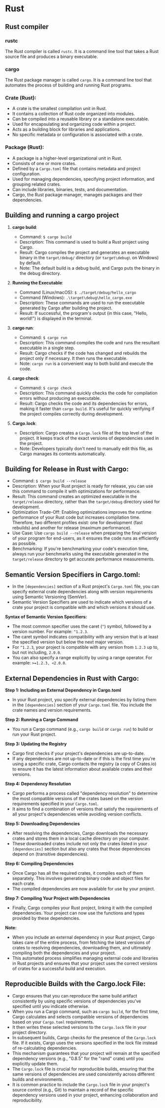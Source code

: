 # Rust

## Rust compiler

### rustc

The Rust compiler is called `rustc`. It is a command line tool that takes a Rust source file and produces a binary executable.

### cargo

The Rust package manager is called `cargo`. It is a command line tool that automates the process of building and running Rust programs.

### **Crate (Rust):**
- A crate is the smallest compilation unit in Rust.
- It contains a collection of Rust code organized into modules.
- Can be compiled into a reusable library or a standalone executable.
- Used for encapsulating and organizing code within a project.
- Acts as a building block for libraries and applications.
- No specific metadata or configuration is associated with a crate.

### **Package (Rust):**
- A package is a higher-level organizational unit in Rust.
- Consists of one or more crates.
- Defined by a `Cargo.toml` file that contains metadata and project configuration.
- Used for managing dependencies, specifying project information, and grouping related crates.
- Can include libraries, binaries, tests, and documentation.
- Cargo, the Rust package manager, manages packages and their dependencies.


## Building and running a cargo project

1. **cargo build**:
   - Command: `$ cargo build`
   - Description: This command is used to build a Rust project using Cargo.
   - Result: Cargo compiles the project and generates an executable binary in the `target/debug/` directory (or `target\debug\` on Windows) by default.
   - Note: The default build is a debug build, and Cargo puts the binary in the debug directory.

2. **Running the Executable**:
   - Command (Linux/macOS): `$ ./target/debug/hello_cargo`
   - Command (Windows): `.\target\debug\hello_cargo.exe`
   - Description: These commands are used to run the executable generated by Cargo after building the project.
   - Result: If successful, the program's output (in this case, "Hello, world!") is displayed in the terminal.

3. **cargo run**:
   - Command: `$ cargo run`
   - Description: This command compiles the code and runs the resultant executable in a single step.
   - Result: Cargo checks if the code has changed and rebuilds the project only if necessary. It then runs the executable.
   - Note: `cargo run` is a convenient way to both build and execute the code.

4. **cargo check**:
   - Command: `$ cargo check`
   - Description: This command quickly checks the code for compilation errors without producing an executable.
   - Result: Cargo checks the code and its dependencies for errors, making it faster than `cargo build`. It's useful for quickly verifying if the project compiles correctly during development.

5. **Cargo.lock**:
   - Description: Cargo creates a `Cargo.lock` file at the top level of the project. It keeps track of the exact versions of dependencies used in the project.
   - Note: Developers typically don't need to manually edit this file, as Cargo manages its contents automatically.



## **Building for Release in Rust with Cargo:**
- Command: `$ cargo build --release`
- Description: When your Rust project is ready for release, you can use this command to compile it with optimizations for performance.
- Result: This command creates an optimized executable in the `target/release` directory, rather than the `target/debug` directory used for development.
- Optimization Trade-Off: Enabling optimizations improves the runtime performance of your Rust code but increases compilation time. Therefore, two different profiles exist: one for development (fast rebuilds) and another for release (maximum performance).
- Use Case: Use `cargo build --release` when preparing the final version of your program for end-users, as it ensures the code runs as efficiently as possible.
- Benchmarking: If you're benchmarking your code's execution time, always run your benchmarks using the executable generated in the `target/release` directory to get accurate performance measurements.


## **Semantic Version Specifiers in Cargo.toml:**
- In the `[dependencies]` section of a Rust project's `Cargo.toml` file, you can specify external crate dependencies along with version requirements using Semantic Versioning (SemVer).
- Semantic Version Specifiers are used to indicate which versions of a crate your project is compatible with and which versions it should use.

**Syntax of Semantic Version Specifiers:**
- The most common specifier uses the caret (`^`) symbol, followed by a version number. For example: `^1.2.3`.
- The caret symbol indicates compatibility with any version that is at least the specified version but below the next major version.
- For `^1.2.3`, your project is compatible with any version from `1.2.3` up to, but not including, `2.0.0`.
- You can also specify a range explicitly by using a range operator. For example: `>=1.2.3, <2.0.0`.


## External Dependencies in Rust with Cargo:

**Step 1: Including an External Dependency in Cargo.toml**
- In your Rust project, you specify external dependencies by listing them in the `[dependencies]` section of your `Cargo.toml` file. You include the crate names and version requirements.

**Step 2: Running a Cargo Command**
- You run a Cargo command (e.g., `cargo build` or `cargo run`) to build or run your Rust project.

**Step 3: Updating the Registry**
- Cargo first checks if your project's dependencies are up-to-date.
- If any dependencies are not up-to-date or if this is the first time you're using a specific crate, Cargo contacts the registry (a copy of Crates.io) to ensure it has the latest information about available crates and their versions.

**Step 4: Dependency Resolution**
- Cargo performs a process called "dependency resolution" to determine the most compatible versions of the crates based on the version requirements specified in your `Cargo.toml`.
- It aims to find a combination of versions that satisfy the requirements of all your project's dependencies while avoiding version conflicts.

**Step 5: Downloading Dependencies**
- After resolving the dependencies, Cargo downloads the necessary crates and stores them in a local cache directory on your computer.
- These downloaded crates include not only the crates listed in your `[dependencies]` section but also any crates that those dependencies depend on (transitive dependencies).

**Step 6: Compiling Dependencies**
- Once Cargo has all the required crates, it compiles each of them separately. This involves generating binary code and object files for each crate.
- The compiled dependencies are now available for use by your project.

**Step 7: Compiling Your Project with Dependencies**
- Finally, Cargo compiles your Rust project, linking it with the compiled dependencies. Your project can now use the functions and types provided by these dependencies.

**Note:**
- When you include an external dependency in your Rust project, Cargo takes care of the entire process, from fetching the latest versions of crates to resolving dependencies, downloading them, and ultimately compiling both the dependencies and your project.
- This automated process simplifies managing external code and libraries in Rust projects and ensures that your project uses the correct versions of crates for a successful build and execution.


## **Reproducible Builds with the Cargo.lock File:**
- Cargo ensures that you can reproduce the same build artifact consistently by using specific versions of dependencies you've specified until you indicate otherwise.
- When you run a Cargo command, such as `cargo build`, for the first time, Cargo calculates and selects compatible versions of dependencies based on your `Cargo.toml` requirements.
- It then writes these selected versions to the `Cargo.lock` file in your project directory.
- In subsequent builds, Cargo checks for the presence of the `Cargo.lock` file. If it exists, Cargo uses the versions specified in the lock file instead of re-calculating dependencies.
- This mechanism guarantees that your project will remain at the specified dependency versions (e.g., "0.8.5" for the "rand" crate) until you explicitly update them.
- The `Cargo.lock` file is crucial for reproducible builds, ensuring that the same versions of dependencies are used consistently across different builds and environments.
- It is common practice to include the `Cargo.lock` file in your project's source control (e.g., Git) to maintain a record of the specific dependency versions used in your project, enhancing collaboration and reproducibility.